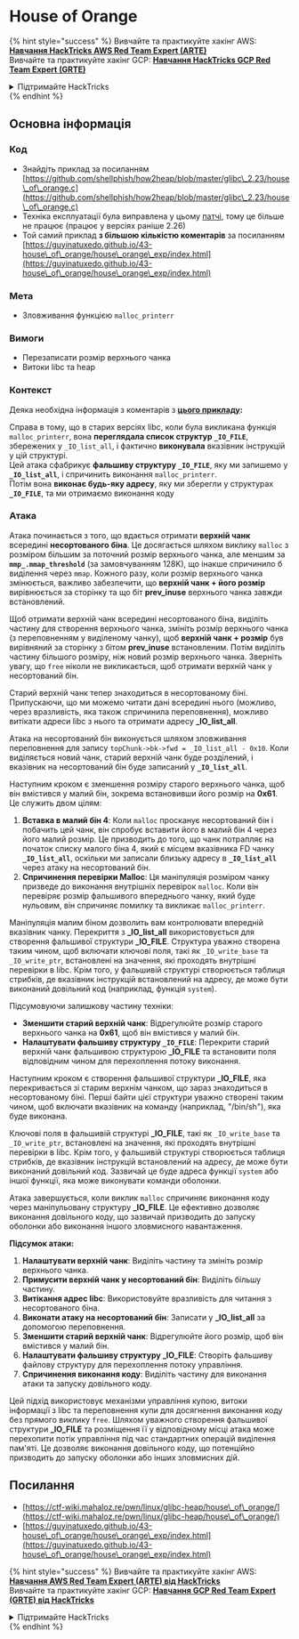 # House of Orange

{% hint style="success" %}
Вивчайте та практикуйте хакінг AWS: <img src="/.gitbook/assets/arte.png" alt="" data-size="line">[**Навчання HackTricks AWS Red Team Expert (ARTE)**](https://training.hacktricks.xyz/courses/arte)<img src="/.gitbook/assets/arte.png" alt="" data-size="line">\
Вивчайте та практикуйте хакінг GCP: <img src="/.gitbook/assets/grte.png" alt="" data-size="line">[**Навчання HackTricks GCP Red Team Expert (GRTE)**<img src="/.gitbook/assets/grte.png" alt="" data-size="line">](https://training.hacktricks.xyz/courses/grte)

<details>

<summary>Підтримайте HackTricks</summary>

* Перевірте [**плани підписки**](https://github.com/sponsors/carlospolop)!
* **Приєднуйтесь до** 💬 [**групи Discord**](https://discord.gg/hRep4RUj7f) або [**групи Telegram**](https://t.me/peass) або **слідкуйте** за нами на **Twitter** 🐦 [**@hacktricks\_live**](https://twitter.com/hacktricks\_live)**.**
* **Поширюйте хакерські трюки, надсилаючи PR до** [**HackTricks**](https://github.com/carlospolop/hacktricks) та [**HackTricks Cloud**](https://github.com/carlospolop/hacktricks-cloud) репозиторіїв на GitHub.

</details>
{% endhint %}

## Основна інформація

### Код

* Знайдіть приклад за посиланням [https://github.com/shellphish/how2heap/blob/master/glibc\_2.23/house\_of\_orange.c](https://github.com/shellphish/how2heap/blob/master/glibc\_2.23/house\_of\_orange.c)
* Техніка експлуатації була виправлена у цьому [патчі](https://sourceware.org/git/?p=glibc.git;a=blobdiff;f=stdlib/abort.c;h=117a507ff88d862445551f2c07abb6e45a716b75;hp=19882f3e3dc1ab830431506329c94dcf1d7cc252;hb=91e7cf982d0104f0e71770f5ae8e3faf352dea9f;hpb=0c25125780083cbba22ed627756548efe282d1a0), тому це більше не працює (працює у версіях раніше 2.26)
* Той самий приклад **з більшою кількістю коментарів** за посиланням [https://guyinatuxedo.github.io/43-house\_of\_orange/house\_orange\_exp/index.html](https://guyinatuxedo.github.io/43-house\_of\_orange/house\_orange\_exp/index.html)

### Мета

* Зловживання функцією `malloc_printerr`

### Вимоги

* Перезаписати розмір верхнього чанка
* Витоки libc та heap

### Контекст

Деяка необхідна інформація з коментарів з [**цього прикладу**](https://guyinatuxedo.github.io/43-house\_of\_orange/house\_orange\_exp/index.html)**:**

Справа в тому, що в старих версіях libc, коли була викликана функція `malloc_printerr`, вона **переглядала список структур `_IO_FILE`**, збережених у `_IO_list_all`, і фактично **виконувала** вказівник інструкцій у цій структурі.\
Цей атака сфабрикує **фальшиву структуру `_IO_FILE`**, яку ми запишемо у **`_IO_list_all`**, і спричинить виконання `malloc_printerr`.\
Потім вона **виконає будь-яку адресу**, яку ми зберегли у структурах **`_IO_FILE`**, та ми отримаємо виконання коду

### Атака

Атака починається з того, що вдається отримати **верхній чанк** всередині **несортованого біна**. Це досягається шляхом виклику `malloc` з розміром більшим за поточний розмір верхнього чанка, але меншим за **`mmp_.mmap_threshold`** (за замовчуванням 128K), що інакше спричинило б виділення через `mmap`. Кожного разу, коли розмір верхнього чанка змінюється, важливо забезпечити, що **верхній чанк + його розмір** вирівнюється за сторінку та що біт **prev\_inuse** верхнього чанка завжди встановлений.

Щоб отримати верхній чанк всередині несортованого біна, виділіть частину для створення верхнього чанка, змініть розмір верхнього чанка (з переповненням у виділеному чанку), щоб **верхній чанк + розмір** був вирівняний за сторінку з бітом **prev\_inuse** встановленим. Потім виділіть частину більшого розміру, ніж новий розмір верхнього чанка. Зверніть увагу, що `free` ніколи не викликається, щоб отримати верхній чанк у несортований бін.

Старий верхній чанк тепер знаходиться в несортованому біні. Припускаючи, що ми можемо читати дані всередині нього (можливо, через вразливість, яка також спричинила переповнення), можливо витікати адреси libc з нього та отримати адресу **\_IO\_list\_all**.

Атака на несортований бін виконується шляхом зловживання переповнення для запису `topChunk->bk->fwd = _IO_list_all - 0x10`. Коли виділяється новий чанк, старий верхній чанк буде розділений, і вказівник на несортований бін буде записаний у **`_IO_list_all`**.

Наступним кроком є зменшення розміру старого верхнього чанка, щоб він вмістився у малий бін, зокрема встановивши його розмір на **0x61**. Це служить двом цілям:

1. **Вставка в малий бін 4**: Коли `malloc` просканує несортований бін і побачить цей чанк, він спробує вставити його в малий бін 4 через його малий розмір. Це призводить до того, що чанк потрапляє на початок списку малого біна 4, який є місцем вказівника FD чанку **`_IO_list_all`**, оскільки ми записали близьку адресу в **`_IO_list_all`** через атаку на несортований бін.
2. **Спричинення перевірки Malloc**: Ця маніпуляція розміром чанку призведе до виконання внутрішніх перевірок `malloc`. Коли він перевіряє розмір фальшивого впереднього чанку, який буде нульовим, він спричиняє помилку та викликає `malloc_printerr`.

Маніпуляція малим біном дозволить вам контролювати впередній вказівник чанку. Перекриття з **\_IO\_list\_all** використовується для створення фальшивої структури **\_IO\_FILE**. Структура уважно створена таким чином, щоб включати ключові поля, такі як `_IO_write_base` та `_IO_write_ptr`, встановлені на значення, які проходять внутрішні перевірки в libc. Крім того, у фальшивій структурі створюється таблиця стрибків, де вказівник інструкцій встановлений на адресу, де може бути виконаний довільний код (наприклад, функція `system`).

Підсумовуючи залишкову частину техніки:

* **Зменшити старий верхній чанк**: Відрегулюйте розмір старого верхнього чанка на **0x61**, щоб він вмістився у малий бін.
* **Налаштувати фальшиву структуру `_IO_FILE`**: Перекрити старий верхній чанк фальшивою структурою **\_IO\_FILE** та встановити поля відповідним чином для перехоплення потоку виконання.

Наступним кроком є створення фальшивої структури **\_IO\_FILE**, яка перекривається зі старим верхнім чанком, що зараз знаходиться в несортованому біні. Перші байти цієї структури уважно створені таким чином, щоб включати вказівник на команду (наприклад, "/bin/sh"), яка буде виконана.

Ключові поля в фальшивій структурі **\_IO\_FILE**, такі як `_IO_write_base` та `_IO_write_ptr`, встановлені на значення, які проходять внутрішні перевірки в libc. Крім того, у фальшивій структурі створюється таблиця стрибків, де вказівник інструкцій встановлений на адресу, де може бути виконаний довільний код. Зазвичай це буде адреса функції `system` або іншої функції, яка може виконувати команди оболонки.

Атака завершується, коли виклик `malloc` спричиняє виконання коду через маніпульовану структуру **\_IO\_FILE**. Це ефективно дозволяє виконання довільного коду, що зазвичай призводить до запуску оболонки або виконання іншого зловмисного навантаження.

**Підсумок атаки:**

1. **Налаштувати верхній чанк**: Виділіть частину та змініть розмір верхнього чанка.
2. **Примусити верхній чанк у несортований бін**: Виділіть більшу частину.
3. **Витікання адрес libc**: Використовуйте вразливість для читання з несортованого біна.
4. **Виконати атаку на несортований бін**: Записати у **\_IO\_list\_all** за допомогою переповнення.
5. **Зменшити старий верхній чанк**: Відрегулюйте його розмір, щоб він вмістився у малий бін.
6. **Налаштувати фальшиву структуру \_IO\_FILE**: Створіть фальшиву файлову структуру для перехоплення потоку управління.
7. **Спричинення виконання коду**: Виділіть частину для виконання атаки та запуску довільного коду.

Цей підхід використовує механізми управління купою, витоки інформації з libc та переповнення купи для досягнення виконання коду без прямого виклику `free`. Шляхом уважного створення фальшивої структури **\_IO\_FILE** та розміщення її у відповідному місці атака може перехопити потік управління під час стандартних операцій виділення пам'яті. Це дозволяє виконання довільного коду, що потенційно призводить до запуску оболонки або інших зловмисних дій.
## Посилання

* [https://ctf-wiki.mahaloz.re/pwn/linux/glibc-heap/house\_of\_orange/](https://ctf-wiki.mahaloz.re/pwn/linux/glibc-heap/house\_of\_orange/)
* [https://guyinatuxedo.github.io/43-house\_of\_orange/house\_orange\_exp/index.html](https://guyinatuxedo.github.io/43-house\_of\_orange/house\_orange\_exp/index.html)

{% hint style="success" %}
Вивчайте та практикуйте хакінг AWS:<img src="/.gitbook/assets/arte.png" alt="" data-size="line">[**Навчання AWS Red Team Expert (ARTE) від HackTricks**](https://training.hacktricks.xyz/courses/arte)<img src="/.gitbook/assets/arte.png" alt="" data-size="line">\
Вивчайте та практикуйте хакінг GCP: <img src="/.gitbook/assets/grte.png" alt="" data-size="line">[**Навчання GCP Red Team Expert (GRTE) від HackTricks**<img src="/.gitbook/assets/grte.png" alt="" data-size="line">](https://training.hacktricks.xyz/courses/grte)

<details>

<summary>Підтримайте HackTricks</summary>

* Перевірте [**плани підписки**](https://github.com/sponsors/carlospolop)!
* **Приєднуйтесь до** 💬 [**групи Discord**](https://discord.gg/hRep4RUj7f) або [**групи Telegram**](https://t.me/peass) або **слідкуйте** за нами на **Twitter** 🐦 [**@hacktricks\_live**](https://twitter.com/hacktricks\_live)**.**
* **Поширюйте хакінг-трюки, надсилаючи PR до** [**HackTricks**](https://github.com/carlospolop/hacktricks) та [**HackTricks Cloud**](https://github.com/carlospolop/hacktricks-cloud) репозиторіїв на GitHub.

</details>
{% endhint %}
